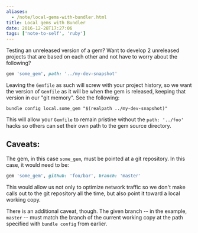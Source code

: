 ```yaml
---
aliases:
  - /note/local-gems-with-bundler.html
title: Local gems with Bundler
date: 2016-12-28T17:27:06
tags: ['note-to-self', 'ruby']
---
```


Testing an unreleased version of a gem? Want to develop 2 unreleased projects
that are based on each other and not have to worry about the following?

```ruby
gem 'some_gem', path: '../my-dev-snapshot'
```

Leaving the `Gemfile` as such will screw with your project history, so we want
the version of `Gemfile` as it will be when the gem is released, keeping that
version in our "git memory". See the following:

```shell
bundle config local.some_gem "$(realpath ../my-dev-snapshot)"
```

This will allow your `Gemfile` to remain pristine without the `path: '../foo'`
hacks so others can set their own path to the gem source directory.

## Caveats:

The gem, in this case `some_gem`, must be pointed at a git repository. In this
case, it would need to be:

```ruby
gem 'some_gem', github: 'foo/bar', branch: 'master'
```

This would allow us not only to optimize network traffic so we don't make calls
out to the git repository all the time, but also point it toward a local working
copy.

There is an additional caveat, though. The given branch -- in the example,
`master` -- must match the branch of the current working copy at the path
specified with `bundle config` from earlier.
